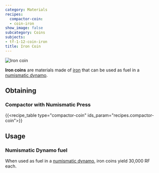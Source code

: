 ```yaml
---
category: Materials
recipes:
  compactor-coin:
  - coin-iron
show_image: false
subcategory: Coins
subjects:
- tf-1-12-coin-iron
title: Iron Coin
---
```


![Iron coin](/images/docs/1.12/thermal-foundation/coin-iron.png)


**Iron coins** are materials made of
[iron](https://minecraft.gamepedia.com/Iron_Ingot) that can be used as fuel in a
[numismatic dynamo](../../thermal-expansion/numismatic-dynamo/).


Obtaining
---------

### Compactor with Numismatic Press
{{<recipe_table type="compactor-coin" ids_param="recipes.compactor-coin">}}


Usage
-----

### Numismatic Dynamo fuel
When used as fuel in a [numismatic dynamo](../../thermal-expansion/numismatic-dynamo/), iron coins
yield 30,000 RF each.
